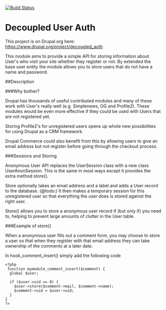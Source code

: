 [![Build Status](https://travis-ci.org/FreelyGive/decoupled_auth.png)](https://travis-ci.org/FreelyGive/decoupled_auth)

# Decoupled User Auth

This project is on Drupal.org here: https://www.drupal.org/project/decoupled_auth

This module aims to provide a simple API for storing information about User's who visit your site whether they register or not. By extended the base user entity the module allows you to store users that do not have a name and password.

##Description

###Why bother?

Drupal has thousands of useful contributed modules and many of these work with User's really well (e.g. Simplenews, OG and Profile2). These modules would be even more effective if they could be used with Users that are not registered yet.

Storing Profile2's for unregistered users opens up whole new possibilities for using Drupal as a CRM framework.

Drupal Commerce could also benefit from this by allowing users to give an email address but not register before going through the checkout process.

###Sessions and Storing

Anonymous User API replaces the UserSession class with a new class UserAnonSession. This is the same in most ways except it provides the extra method store().

Store optionally takes an email address and a label and adds a User record to the database. (@todo:) It then makes a temporary session for this unregistered user so that everything the user does is stored against the right user.

Store() allows you to store a anonymous user record if (but only if) you need to, helping to prevent large amounts of clutter in the User table.

###Example of store()

When a anonymous user fills out a comment form, you may choose to store a user so that when they register with that email address they can take ownership of the comments at a later date.

In hook_comment_insert() simply add the following code

```
<?php
 function mymodule_comment_insert($comment) {
  global $user;

  if ($user->uid == 0) {
    $user->store($comment->mail, $comment->name);
    $comment->uid = $user->uid;
  }
} 
?>
```
